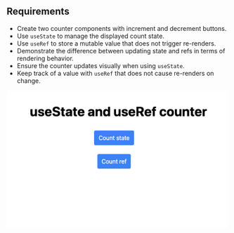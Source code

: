 ## Requirements

- Create two counter components with increment and decrement buttons.
- Use `useState` to manage the displayed count state.
- Use `useRef` to store a mutable value that does not trigger re-renders.
- Demonstrate the difference between updating state and refs in terms of rendering behavior.
- Ensure the counter updates visually when using `useState`.
- Keep track of a value with `useRef` that does not cause re-renders on change.

![Screenshot of the counter](../assets/screenshot.png)
